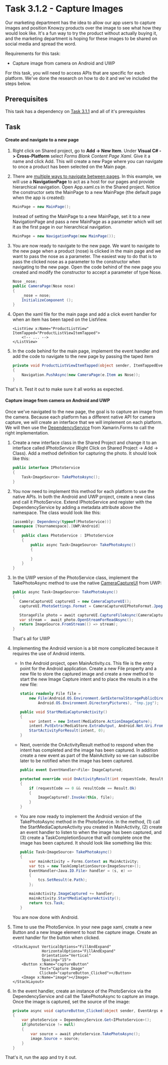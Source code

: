 # Task 3.1.2 - Capture Images

Our marketing department has the idea to allow our app users to capture images and position Knowzy products over the image to see what how they would look like. It's a fun way to try the product without actually buying it, and the marketing department is hoping for these images to be shared on social media and spread the word.

Requirements for this task:
* Capture image from camera on Android and UWP

For this task, you will need to access APIs that are specific for each platform. We've done the research on how to do it and we've included the steps below.

## Prerequisites 

This task has a dependency on [Task 3.1.1](311_XamarinForms.md) and all of it's prerequisites

## Task 

#### Create and navigate to a new page

1. Right click on Shared project, go to **Add -> New Item**. Under **Visual C# -> Cross-Platform** select *Forms Blank Content Page Xaml*. Give it a name and click Add. This will create a new Page where you can navigate to once a product has been selected on the Main page. 

2. There are [multiple ways to navigate between pages](https://developer.xamarin.com/guides/xamarin-forms/application-fundamentals/navigation/). In this example, we will use a **NavigationPage** to act as a host for our pages and provide hierarchical navigation. Open App.xaml.cs in the Shared project. Notice the constructor sets the MainPage to a new MainPage (the default page when the app is created):

    ```csharp
    MainPage = new MainPage();
    ```

    Instead of setting the MainPage to a new MainPage, set it to a new NavigationPage and pass a new MainPage as a parameter which will set it as the first page in our hierarchical navigation.

    ```csharp
    MainPage = new NavigationPage(new MainPage());
    ```

3. You are now ready to navigate to the new page. We want to navigate to the new page when a product (nose) is clicked in the main page and we want to pass the nose as a parameter. The easiest way to do that is to pass the clicked nose as a parameter to the constructor when navigating to the new page. Open the code behind of the new page you created and modify the constructor to accept a parameter of type Nose.

    ```csharp
    Nose _nose;
    public CameraPage(Nose nose)
    {
        _nose = nose;
        InitializeComponent ();
    }
    ```

4. Open the xaml file for the main page and add a click event handler for when an item has been taped on the ListView.

    ```xaml
    <ListView x:Name="ProductListView" ItemTapped="ProductListViewItemTapped">
        <!-- ... -->
    </ListView>
    ```

5. In the code behind for the main page, implement the event handler and add the code to navigate to the new page by passing the taped item

    ```csharp
    private void ProductListViewItemTapped(object sender, ItemTappedEventArgs e)
    {
        Navigation.PushAsync(new CameraPage(e.Item as Nose));
    }
    ```

That's it. Test it out to make sure it all works as expected.

#### Capture image from camera on Android and UWP

Once we've navigated to the new page, the goal is to capture an image from the camera. Because each platform has a different native API for camera capture, we will create an interface that we will implement on each platform. We will then use the [DependencyService](https://developer.xamarin.com/guides/xamarin-forms/application-fundamentals/dependency-service/introduction/) from Xamarin.Forms to call the right implementation.

1. Create a new interface class in the Shared Project and change it to an interface called *IPhotoService* (Right Click on Shared Project -> Add -> Class). Add a method definition for capturing the photo. It should look like this:

    ```csharp
    public interface IPhotoService
    {
        Task<ImageSource> TakePhotoAsync();
    }
    ```

2. You now need to implement this method for each platform to use the native APIs. In both the Android and UWP project, create a new class and call it PhotoService. Extend IPhotoService and register with the DependencyService by adding a metadata attribute above the namespace. The class would look like this:

    ```csharp
    [assembly: Dependency(typeof(PhotoService))]
    namespace [Yournamespace].[UWP/Android]
    {
        public class PhotoService : IPhotoService
        {
            public async Task<ImageSource> TakePhotoAsync()
            {
                
            }
        }
    }
    ```

3. In the UWP version of the PhotoService class, implement the TakePhotoAsync method to use the native [CameraCaptureUI](https://docs.microsoft.com/en-us/uwp/api/windows.media.capture.cameracaptureui) from UWP:

     ```csharp
     public async Task<ImageSource> TakePhotoAsync()
    {
        CameraCaptureUI captureUI = new CameraCaptureUI();
        captureUI.PhotoSettings.Format = CameraCaptureUIPhotoFormat.Jpeg;

        StorageFile photo = await captureUI.CaptureFileAsync(CameraCaptureUIMode.Photo);
        var stream =  await photo.OpenStreamForReadAsync();
        return ImageSource.FromStream(() => stream);
    }
     ```

     That's all for UWP

4. Implementing the Android version is a bit more complicated because it requires the use of Android intents. 
    * In the Android project, open MainActivity.cs. This file is the entry point for the Android application. Create a new File property and a new file to store the captured image and create a new method to start the new Image Capture intent and to place the results in a the new file:

        ```csharp
        static readonly File file = 
            new File(Android.OS.Environment.GetExternalStoragePublicDirectory(
                Android.OS.Environment.DirectoryPictures), "tmp.jpg");

        public void StartMediaCaptureActivity()
        {
            var intent = new Intent(MediaStore.ActionImageCapture);
            intent.PutExtra(MediaStore.ExtraOutput, Android.Net.Uri.FromFile(file));
            StartActivityForResult(intent, 0);
        }

        ```
    
    * Next, override the OnActivityResult method to respond when the intent has completed and the image has been captured. In addition create a new event as part of the MainActivity so we can subscribe later to be notified when the image has been captured.

        ```csharp
        public event EventHandler<File> ImageCaptured;

        protected override void OnActivityResult(int requestCode, Result resultCode, Intent data)
        {
            if (requestCode == 0 && resultCode == Result.Ok)
            {
                ImageCaptured?.Invoke(this, file);
            }
        }
        ```

    * You are now ready to implement the Android version of the TakePhotoAsync method in the PhotoService. In the method, (1) call the StartMediaCaptureActivity you created in MainActivity, (2) create an event handler to listen to when the image has been captured, and (3) create a TaskCompletionSource that will complete once the image has been captured. It should look like something like this:

        ```csharp
        public Task<ImageSource> TakePhotoAsync()
        {
            var mainActivity = Forms.Context as MainActivity;
            var tcs = new TaskCompletionSource<ImageSource>();
            EventHandler<Java.IO.File> handler = (s, e) =>
            {
                tcs.SetResult(e.Path);
            };

            mainActivity.ImageCaptured += handler;
            mainActivity.StartMediaCaptureActivity();
            return tcs.Task;
        }
        ```

    You are now done with Android.

5. Time to use the PhotoService. In your new page xaml, create a new Button and a new Image element to host the capture image. Create an event handler for the button when clicked.

    ```xaml
    <StackLayout VerticalOptions="FillAndExpand"
                 HorizontalOptions="FillAndExpand"
                 Orientation="Vertical"
                 Spacing="15">
        <Button x:Name="captureButton" 
                Text="Capture Image" 
                Clicked="captureButton_Clicked"></Button>
        <Image x:Name="image"></Image>
    </StackLayout>
    ```

6. In the event handler, create an instance of the PhotoService via the DependencyService and call the TakePhotoAsync to capture an image. Once the image is captured, set the source of the image:

    ```csharp
    private async void captureButton_Clicked(object sender, EventArgs e)
    {
        var photoService = DependencyService.Get<IPhotoService>();
        if(photoService != null)
        {
            var source = await photoService.TakePhotoAsync();
            image.Source = source;
        }
    }
    ```

That's it, run the app and try it out.
